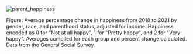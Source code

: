 ![parent_happiness](https://user-images.githubusercontent.com/89881145/229402262-dec5eb50-9414-4c75-8fe4-5d44687cc684.png)

Figure: Average percentage change in happiness from 2018 to 2021 by gender, race, and parenthood status, adjusted for income. Happiness encoded as 0 for "Not at all happy", 1 for "Pretty happy", and 2 for "Very happy". Averages compiled for each group and percent change calculated. Data from the General Social Survey.
